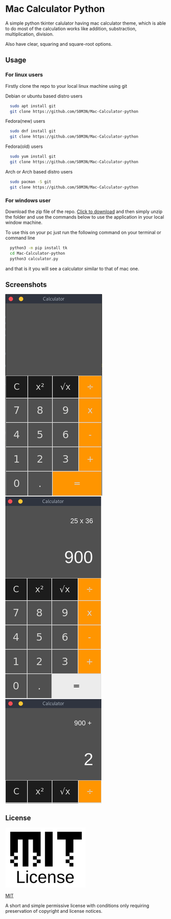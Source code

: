 
# Mac Calculator Python

A simple python tkinter calulator having mac calculator theme, which is able to do most of the calculation works like addition, substraction, multiplication, division.

Also have clear, squaring and square-root options.

## Usage

### For linux users
Firstly clone the repo to your local linux machine using git 

Debian or ubuntu based distro users
```bash
  sudo apt install git
  git clone https://github.com/S0M3N/Mac-Calculator-python
```

Fedora(new) users
```bash
  sudo dnf install git
  git clone https://github.com/S0M3N/Mac-Calculator-python
```
Fedora(old) users
```bash
  sudo yum install git
  git clone https://github.com/S0M3N/Mac-Calculator-python
```

Arch or Arch based distro users
```bash
  sudo pacman -S git
  git clone https://github.com/S0M3N/Mac-Calculator-python
```


### For windows user
Download the zip file of the repo.
[Click to download](https://github.com/S0M3N/Mac-Calculator-python/archive/refs/heads/main.zip) and then simply unzip the folder and use the commands below to use the application in your local window machine.

To use this on your pc just run the following command on your terminal or command line

```bash
  python3 -m pip install tk
  cd Mac-Calculator-python
  python3 calculator.py
```
and that is it you will see a calculator similar to that of 
mac one.

## Screenshots

![App Screenshot](https://github.com/S0M3N/Mac-Calculator-python/blob/main/images/Screenshot%20from%202022-08-13%2017-18-29.png)
![App Screenshot](https://github.com/S0M3N/Mac-Calculator-python/blob/main/images/Screenshot%20from%202022-08-13%2017-19-11.png)
![App Screenshot](https://github.com/S0M3N/Mac-Calculator-python/blob/main/images/Screenshot%20from%202022-08-13%2017-19-28.png)

## License
![LICENSE Screenshot](https://github.com/S0M3N/Mac-Calculator-python/blob/main/images/download.png)

[MIT](https://choosealicense.com/licenses/mit/)

A short and simple permissive license with conditions only requiring preservation of copyright and license notices.
